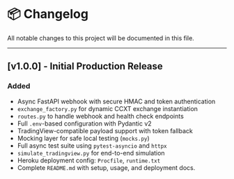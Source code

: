 # 📦 Changelog

All notable changes to this project will be documented in this file.

---

## [v1.0.0] - Initial Production Release

### Added
- Async FastAPI webhook with secure HMAC and token authentication
- `exchange_factory.py` for dynamic CCXT exchange instantiation
- `routes.py` to handle webhook and health check endpoints
- Full `.env`-based configuration with Pydantic v2
- TradingView-compatible payload support with token fallback
- Mocking layer for safe local testing (`mocks.py`)
- Full async test suite using `pytest-asyncio` and `httpx`
- `simulate_tradingview.py` for end-to-end simulation
- Heroku deployment config: `Procfile`, `runtime.txt`
- Complete `README.md` with setup, usage, and deployment docs.
